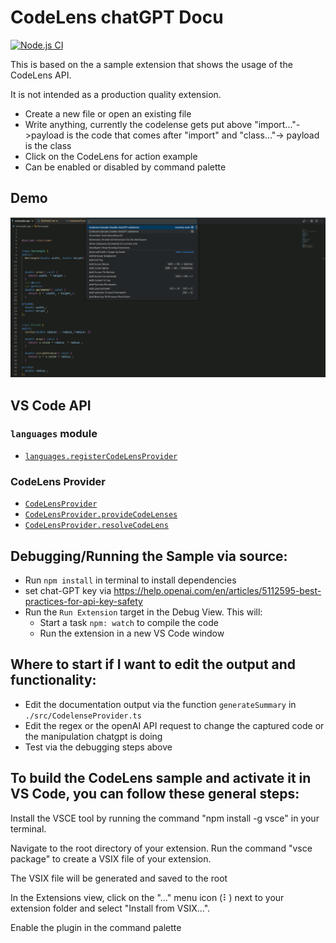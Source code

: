 
# CodeLens chatGPT Docu
[![Node.js CI](https://github.com/TiiVoo/codelense-chatGPT-autodocu/actions/workflows/node.js.yml/badge.svg)](https://github.com/TiiVoo/codelense-chatGPT-autodocu/actions/workflows/node.js.yml)

This is based on the a sample extension that shows the usage of the CodeLens API.

It is not intended as a production quality extension.

- Create a new file or open an existing file
- Write anything, currently the codelense gets put above "import..."->payload is the code that comes after "import" and "class..."-> payload is the class
- Click on the CodeLens for action example
- Can be enabled or disabled by command palette

## Demo

![demo](demo.gif)

## VS Code API

### `languages` module

- [`languages.registerCodeLensProvider`](https://code.visualstudio.com/api/references/vscode-api#languages.registerCodeLensProvider)

### CodeLens Provider

- [`CodeLensProvider`](https://code.visualstudio.com/api/references/vscode-api#CodeLensProvider)
- [`CodeLensProvider.provideCodeLenses`](https://code.visualstudio.com/api/references/vscode-api#CodeLensProvider.provideCodeLenses)
- [`CodeLensProvider.resolveCodeLens`](https://code.visualstudio.com/api/references/vscode-api#CodeLensProvider.resolveCodeLens)

## Debugging/Running the Sample via source:

- Run `npm install` in terminal to install dependencies
- set chat-GPT key via https://help.openai.com/en/articles/5112595-best-practices-for-api-key-safety
- Run the `Run Extension` target in the Debug View. This will:
	- Start a task `npm: watch` to compile the code
	- Run the extension in a new VS Code window


## Where to start if I want to edit the output and functionality: 
- Edit the documentation output via the function `generateSummary` in `./src/CodelenseProvider.ts` 
- Edit the regex or the openAI API request to change the captured code or the manipulation chatgpt is doing
- Test via the debugging steps above


## To build the CodeLens sample and activate it in VS Code, you can follow these general steps:

Install the VSCE tool by running the command "npm install -g vsce" in your terminal.

Navigate to the root directory of your extension.
Run the command "vsce package" to create a VSIX file of your extension.

The VSIX file will be generated and saved to the root

In the Extensions view, click on the "..." menu icon (⠇) next to your extension folder and select "Install from VSIX...".

Enable the plugin in the command palette



